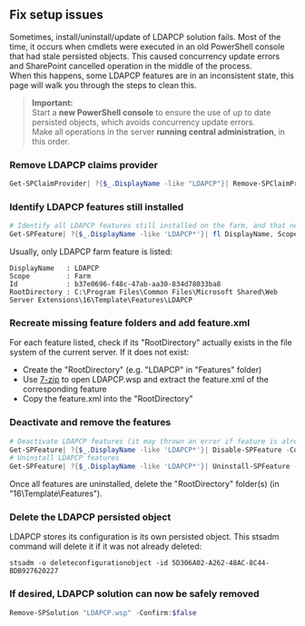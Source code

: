 ## Fix setup issues

Sometimes, install/uninstall/update of LDAPCP solution fails. Most of the time, it occurs when cmdlets were executed in an old PowerShell console that had stale persisted objects. This caused concurrency update errors and SharePoint cancelled operation in the middle of the process.  
When this happens, some LDAPCP features are in an inconsistent state, this page will walk you through the steps to clean this.

> **Important:**  
> Start a **new PowerShell console** to ensure the use of up to date persisted objects, which avoids concurrency update errors.  
> Make all operations in the server **running central administration**, in this order.

### Remove LDAPCP claims provider

```powershell
Get-SPClaimProvider| ?{$_.DisplayName -like "LDAPCP"}| Remove-SPClaimProvider
```

### Identify LDAPCP features still installed

```powershell
# Identify all LDAPCP features still installed on the farm, and that need to be manually uninstalled
Get-SPFeature| ?{$_.DisplayName -like 'LDAPCP*'}| fl DisplayName, Scope, Id, RootDirectory
```

Usually, only LDAPCP farm feature is listed:

```text
DisplayName   : LDAPCP
Scope         : Farm
Id            : b37e0696-f48c-47ab-aa30-834d78033ba8
RootDirectory : C:\Program Files\Common Files\Microsoft Shared\Web Server Extensions\16\Template\Features\LDAPCP
```

### Recreate missing feature folders and add feature.xml

For each feature listed, check if its "RootDirectory" actually exists in the file system of the current server. If it does not exist:

* Create the "RootDirectory" (e.g. "LDAPCP" in "Features" folder)
* Use [7-zip](http://www.7-zip.org/) to open LDAPCP.wsp and extract the feature.xml of the corresponding feature
* Copy the feature.xml into the "RootDirectory"

### Deactivate and remove the features

```powershell
# Deactivate LDAPCP features (it may thrown an error if feature is already deactivated)
Get-SPFeature| ?{$_.DisplayName -like 'LDAPCP*'}| Disable-SPFeature -Confirm:$false
# Uninstall LDAPCP features
Get-SPFeature| ?{$_.DisplayName -like 'LDAPCP*'}| Uninstall-SPFeature -Confirm:$false
```

Once all features are uninstalled, delete the "RootDirectory" folder(s) (in "16\Template\Features").

### Delete the LDAPCP persisted object

LDAPCP stores its configuration is its own persisted object. This stsadm command will delete it if it was not already deleted:

```
stsadm -o deleteconfigurationobject -id 5D306A02-A262-48AC-8C44-BDB927620227
```

### If desired, LDAPCP solution can now be safely removed

```powershell
Remove-SPSolution "LDAPCP.wsp" -Confirm:$false
```
